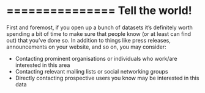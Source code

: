 ===============
Tell the world!
===============

First and foremost, if you open up a bunch of datasets it’s definitely worth spending a bit of time to make sure that people know (or at least can find out) that you’ve done so. In addition to things like press releases, announcements on your website, and so on, you may consider:

 * Contacting prominent organisations or individuals who work/are interested in this area
 * Contacting relevant mailing lists or social networking groups
 * Directly contacting prospective users you know may be interested in this data